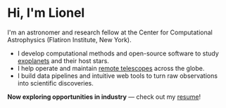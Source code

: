 # Hi, I'm Lionel

I'm an astronomer and research fellow at the Center for Computational Astrophysics (Flatiron Institute, New York).

- I develop computational methods and open-source software to study [exoplanets](https://en.wikipedia.org/wiki/Exoplanet) and their host stars.
- I help operate and maintain [remote telescopes](https://www.speculoos.uliege.be/cms/c_4259452/en/speculoos?id=c_4259452) across the globe.
- I build data pipelines and intuitive web tools to turn raw observations into scientific discoveries.

**Now exploring opportunities in industry** — check out my [resume](https://lgrcia.com/resume.html)!